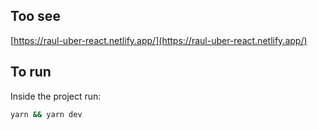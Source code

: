 ## Too see 
[https://raul-uber-react.netlify.app/](https://raul-uber-react.netlify.app/)

## To run
Inside the project run:
```bash
yarn && yarn dev
```